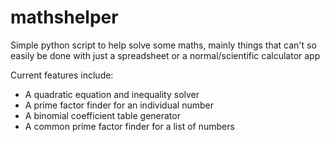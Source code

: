 # mathshelper
Simple python script to help solve some maths, mainly things that can't so easily be done with just a spreadsheet or a normal/scientific calculator app

Current features include:
* A quadratic equation and inequality solver
* A prime factor finder for an individual number
* A binomial coefficient table generator
* A common prime factor finder for a list of numbers
